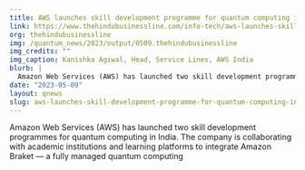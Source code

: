 ```yaml
---
title: AWS launches skill development programme for quantum computing in India
link: https://www.thehindubusinessline.com/info-tech/aws-launches-skill-development-programme-for-quantum-computing-in-india/article66827064.ece
org: thehindubusinessline
img: /quantum_news/2023/output/0509.thehindubusinessline
img_credits: ""
img_caption: Kanishka Agiwal, Head, Service Lines, AWS India
blurb: |
  Amazon Web Services (AWS) has launched two skill development programmes for quantum computing in India. The company is collaborating with academic institutions and learning platforms to integrate Amazon Braket — a fully managed quantum computing
date: "2023-05-09"
layout: qnews
slug: aws-launches-skill-development-programme-for-quantum-computing-in-india
---
```


Amazon Web Services (AWS) has launched two skill development programmes for quantum computing in India. The company is collaborating with academic institutions and learning platforms to integrate Amazon Braket — a fully managed quantum computing
